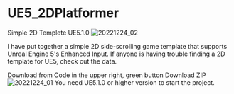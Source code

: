 # UE5_2DPlatformer
 Simple 2D Templete UE5.1.0
 ![20221224_02](https://user-images.githubusercontent.com/62424367/209426252-56fc64d4-00df-4bfb-95ce-0e922c6cd53a.jpg)
 
 I have put together a simple 2D side-scrolling game template that supports Unreal Engine 5's Enhanced Input.
If anyone is having trouble finding a 2D template for UE5, check out the data.

Download from Code in the upper right, green button Download ZIP
![20221224_01](https://user-images.githubusercontent.com/62424367/209426308-4b3b6a5e-92ac-4915-a80a-a57bfcfe3e8c.jpg)
You need UE5.1.0 or higher version to start the project.
